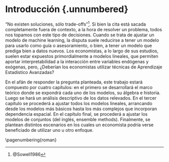 # Introducción {.unnumbered}

“No existen soluciones, sólo trade-offs”[^1]. Si bien la cita está sacada completamente fuera de contexto, a la hora de resolver un problema, todos nos topamos con este tipo de decisiones. Cuando se trata de ajustar un modelo de machine learning, la disputa suele reducirse a tener un modelo para usarlo como guía o asesoramiento, o bien, a tener un modelo que prediga bien a datos nuevos. Los economistas, a lo largo de sus estudios, suelen estar expuestos primordialmente a modelos lineales, que permiten aportar interpretabilidad a la interacción entre variables endógenas y exógenas, pero, ¿Deberían los economistas utilizar técnicas de Aprendizaje Estadístico Avanzadas? 

En el afán de responder la pregunta planteada, este trabajo estará compuesto por cuatro capítulos: en el primero se desarrollará el marco teórico donde se expondrá cada uno de los modelos, su álgebra e historia. Luego se hará un análisis descriptivo de los datos relevados. En el tercer capítulo se procederá a ajustar todos los modelos lineales, arrancando desde los modelos más básicos hasta los más complejos que incorporan dependencia espacial. En el capítulo final, se procederá a ajustar los modelos de conjuntos (del inglés, ensemble methods). Finalmente, se plantean distintos escenarios en los cuales un economista podría verse beneficiado de utilizar uno u otro enfoque.

[^1]: @Sowell1986


\pagenumbering{roman}

